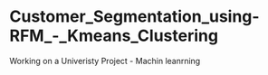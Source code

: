 # Customer_Segmentation_using-RFM_-_Kmeans_Clustering

Working on a Univeristy Project - Machin leanrning 

